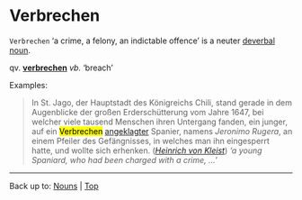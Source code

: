 # Verbrechen

`Verbrechen` ‘a crime, a felony, an indictable offence’ is a neuter [deverbal noun](../../deverbalNouns.md).

qv. **[verbrechen](../../../verbs/v/ve/verbrechen.md)** *vb.* ‘breach’

Examples:

> In St. Jago, der Hauptstadt des Königreichs Chili, stand gerade in dem Augenblicke der großen Erderschütterung vom Jahre 1647, bei welcher viele tausend Menschen ihren Untergang fanden, ein junger, auf ein <mark>Verbrechen</mark> [angeklagter](../../../verbs/a/an/anklagen.md) Spanier, namens *Jeronimo Rugera*, an einem Pfeiler des Gefängnisses, in welches man ihn eingesperrt hatte, und wollte sich erhenken. (*[Heinrich von Kleist](../../../texts/Kleist/DasErdbebenInChili.md)*) *‘a young Spaniard, who had been charged with a crime, ...’*

----

Back up to: [Nouns](../../index.md) | [Top](../../../index.md)
